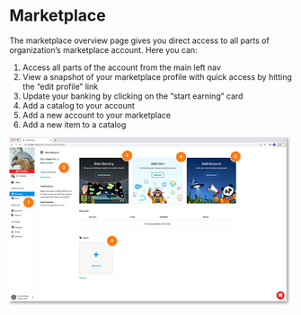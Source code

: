 # Marketplace

The marketplace overview page gives you direct access to all parts of organization’s marketplace account. Here you can:

1. Access all parts of the account from the main left nav
2. View a snapshot of your marketplace profile with quick access by hitting the “edit profile” link
3. Update your banking by clicking on the “start earning” card
4. Add a catalog to your account
5. Add a new account to your marketplace
6. Add a new item to a catalog

<a href="../images/marketplace-overview-lg.jpg" target="_blank"><img src="../images/marketplace-overview.jpg" style="margin: auto; display: block"></a>


